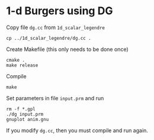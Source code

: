 # 1-d Burgers using DG

Copy file `dg.cc` from `1d_scalar_legendre`

```shell
cp ../1d_scalar_legendre/dg.cc .
```

Create Makefile (this only needs to be done once)

```shell
cmake .
make release
```

Compile

```shell
make
```

Set parameters in file `input.prm` and run

```shell
rm -f *.gpl
./dg input.prm
gnuplot anim.gnu
```

If you modify `dg.cc`, then you must compile and run again.
